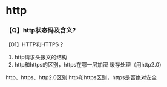 # http

### 【Q】http状态码及含义?





【01】HTTP和HTTPS？





1. http请求头报文的结构
2. http和https的区别，https在哪一层加密
  缓存处理（用http2.0）

http、https、http2.0区别
http和https区别，https是否绝对安全
